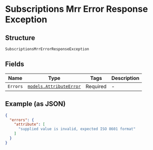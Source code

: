 
# Subscriptions Mrr Error Response Exception

## Structure

`SubscriptionsMrrErrorResponseException`

## Fields

| Name | Type | Tags | Description |
|  --- | --- | --- | --- |
| `Errors` | [`models.AttributeError`](attribute-error.md) | Required | - |

## Example (as JSON)

```json
{
  "errors": {
    "attribute": [
      "supplied value is invalid, expected ISO 8601 format"
    ]
  }
}
```

